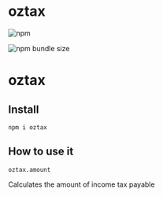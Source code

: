 # oztax

![npm](https://img.shields.io/npm/v/oztax)

![npm bundle size](https://img.shields.io/bundlephobia/min/oztax)

# oztax

## Install

```
npm i oztax
```

## How to use it

```
oztax.amount
```
Calculates the amount of income tax payable
